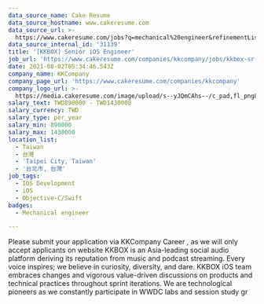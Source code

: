 ```yaml
---
data_source_name: Cake Resume
data_source_hostname: www.cakeresume.com
data_source_url: >-
  https://www.cakeresume.com/jobs?q=mechanical%20engineer&refinementList%5Blang_name%5D%5B0%5D=English&refinementList%5Bsalary_type%5D=per_year&range%5Bsalary_range%5D%5Bmin%5D=1000000&page=3
data_source_internal_id: '31139'
title: '[KKBOX] Senior iOS Engineer'
job_url: 'https://www.cakeresume.com/companies/kkcompany/jobs/kkbox-sr-ios-developer'
date: 2021-08-02T05:34:46.543Z
company_name: KKCompany
company_page_url: 'https://www.cakeresume.com/companies/kkcompany'
company_logo_url: >-
  https://media.cakeresume.com/image/upload/s--yJQmCAhs--/c_pad,fl_png8,h_200,w_200/v1637561973/kxxyllrqxnxut3jg0vup.png
salary_text: TWD890000 - TWD1430000
salary_currency: TWD
salary_type: per_year
salary_min: 890000
salary_max: 1430000
location_list:
  - Taiwan
  - 台灣
  - 'Taipei City, Taiwan'
  - '台北市, 台灣'
job_tags:
  - IOS Development
  - iOS
  - Objective-C/Swift
badges:
  - Mechanical engineer

---
```


Please submit your application via KKCompany Career , as we will only accept applicants on website KKBOX is an Asia-leading social audio platform deriving its reputation from music and podcast streaming. Every voice inspires; we believe in curiosity, diversity, and dare. KKBOX iOS team embraces changes and vigorous value-driven discussions on products and technical practices throughout sprint iterations. We are technological pioneers as we constantly participate in WWDC labs and session study gr